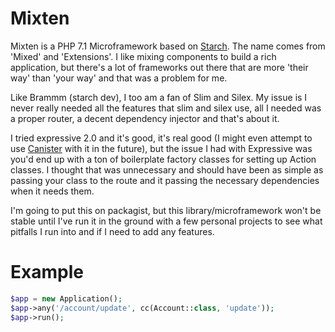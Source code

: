 # Mixten
Mixten is a PHP 7.1 Microframework based on [Starch](https://github.com/starchphp/starch). The name comes from 'Mixed' and 'Extensions'. I like mixing components to build a rich application, but there's a lot of frameworks out there that are more 'their way' than 'your way' and that was a problem for me. 

Like Brammm (starch dev), I too am a fan of Slim and Silex. My issue is I never really needed all the features that slim and silex use, all I needed was a proper router, a decent dependency injector and that's about it.

I tried expressive 2.0 and it's good, it's real good (I might even attempt to use [Canister](https://github.com/exts/Canister) with it in the future), but the issue I had with Expressive was you'd end up with a ton of boilerplate factory classes for setting up Action classes. I thought that was unnecessary and should have been as simple as passing your class to the route and it passing the necessary dependencies when it needs them.

I'm going to put this on packagist, but this library/microframework won't be stable until I've run it in the ground with a few personal projects to see what pitfalls I run into and if I need to add any features.

# Example

```php
$app = new Application();
$app->any('/account/update', cc(Account::class, 'update'));
$app->run();
```
